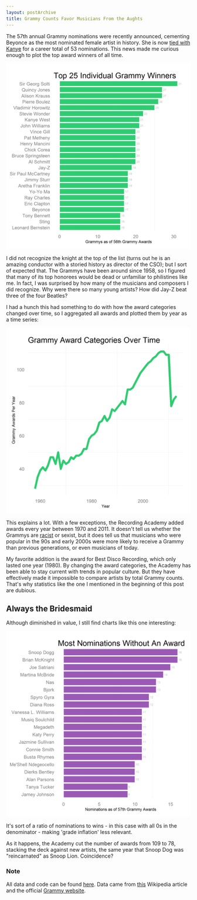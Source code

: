 ```yaml
---
layout: postArchive
title: Grammy Counts Favor Musicians From the Aughts
---
```


The 57th annual Grammy nominations were recently announced, cementing Beyonce as the most nominated female artist in history. She is now [tied with Kanye](https://raw.githubusercontent.com/DanielHadley/Grammys/master/plots/grammyNoms.png) for a career total of 53 nominations. This news made me curious enough to plot the top award winners of all time. 

![_config.yml](https://raw.githubusercontent.com/DanielHadley/Grammys/master/plots/grammyWins.png)

I did not recognize the knight at the top of the list (turns out he is an amazing conductor with a storied history as director of the CSO); but I sort of expected that. The Grammys have been around since 1958, so I figured that many of its top honorees would be dead or unfamiliar to philistines like me. In fact, I was surprised by how many of the musicians and composers I did recognize. Why were there so many young artists? How did Jay-Z beat three of the four Beatles? 

I had a hunch this had something to do with how the award categories changed over time, so I aggregated all awards and plotted them by year as a time series:   

![_config.yml](https://raw.githubusercontent.com/DanielHadley/Grammys/master/plots/grammyAwards.png)

This explains a lot. With a few exceptions, the Recording Academy added awards every year between 1970 and 2011. It doesn't tell us whether the Grammys are [racist](http://blogs.wsj.com/speakeasy/2014/01/27/were-other-rappers-snubbed-by-macklemores-grammy-sweep/) or sexist, but it does tell us that musicians who were popular in the 90s and early 2000s were more likely to receive a Grammy than previous generations, or even musicians of today. 

My favorite addition is the award for Best Disco Recording, which only lasted one year (1980). By changing the award categories, the Academy has been able to stay current with trends in popular culture. But they have effectively made it impossible to compare artists by total Grammy counts. That's why statistics like the one I mentioned in the beginning of this post are dubious.

## Always the Bridesmaid 

Although diminished in value, I still find charts like this one interesting:

![_config.yml](https://raw.githubusercontent.com/DanielHadley/Grammys/master/plots/grammyNomswo.png)

It's sort of a ratio of nominations to wins - in this case with all 0s in the denominator - making 'grade inflation' less relevant. 

As it happens, the Academy cut the number of awards from 109 to 78, stacking the deck against new artists, the same year that Snoop Dog was "reincarnated" as Snoop Lion. Coincidence? 

### Note
All data and code can be found [here](https://github.com/DanielHadley/Grammys). Data came from [this](http://en.wikipedia.org/wiki/Grammy_Award_records) Wikipedia article and the official [Grammy website](http://www.grammy.com/).  


